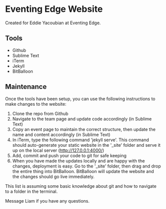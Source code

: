 # Eventing Edge Website

Created for Eddie Yacoubian at Eventing Edge.

## Tools

- Github
- Sublime Text
- iTerm
- Jekyll
- BitBalloon

## Maintenance

Once the tools have been setup, you can use the following instructions to make changes to the website:

1. Clone the repo from Github
2. Navigate to the team page and update code accordingly (in Sublime Text)
3. Copy an event page to maintain the correct structure, then update the name and content accordingly (in Sublime Text)
4. In iTerm, type the following command 'jekyll serve'. This command should auto-generate your static website in the '_site' folder and serve it up on the local server (http://127.0.0.1:4000/)
5. Add, commit and push your code to git for safe keeping
6. When you have made the updates locally and are happy with the changes, deployment is easy. Go to the '_site' folder, then drag and drop the entire thing into BitBalloon. BitBalloon will update the website and the changes should go live immediately.

This list is assuming some basic knowledge about git and how to navigate to a folder in the terminal.

Message Liam if you have any questions.